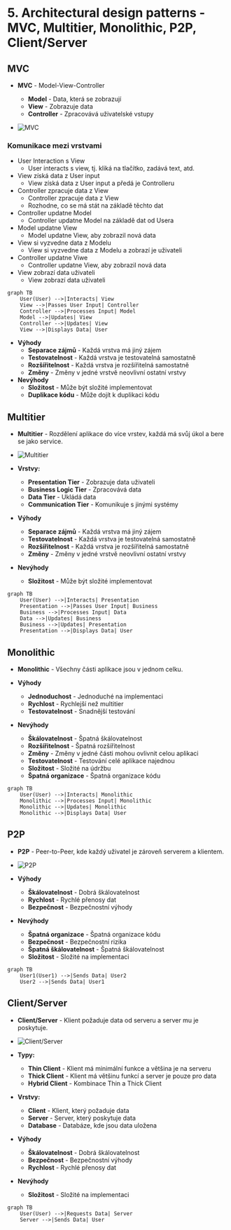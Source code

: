 # 5. Architectural design patterns - MVC, Multitier, Monolithic, P2P, Client/Server

## MVC

- **MVC** - Model-View-Controller
    - **Model** - Data, která se zobrazují
    - **View** - Zobrazuje data
    - **Controller** - Zpracovává uživatelské vstupy

- ![MVC](https://media.geeksforgeeks.org/wp-content/uploads/20240219101004/MVC-Design-Pattern-.webp)

### Komunikace mezi vrstvami

- User Interaction s View
    - User interacts s view, tj. kliká na tlačítko, zadává text, atd.
- View získá data z User input
    - View získá data z User input a předá je Controlleru
- Controller zpracuje data z View
    - Controller zpracuje data z View
    - Rozhodne, co se má stát na základě těchto dat
- Controller updatne Model
    - Controller updatne Model na základě dat od Usera
- Model updatne View
    - Model updatne View, aby zobrazil nová data
- View si vyzvedne data z Modelu
    - View si vyzvedne data z Modelu a zobrazí je uživateli
- Controller updatne Viwe
    - Controller updatne View, aby zobrazil nová data
- View zobrazí data uživateli
    - View zobrazí data uživateli

```mermaid
graph TB
    User(User) -->|Interacts| View
    View -->|Passes User Input| Controller
    Controller -->|Processes Input| Model
    Model -->|Updates| View
    Controller -->|Updates| View
    View -->|Displays Data| User
```

- **Výhody**
    - **Separace zájmů** - Každá vrstva má jiný zájem
    - **Testovatelnost** - Každá vrstva je testovatelná samostatně
    - **Rozšířitelnost** - Každá vrstva je rozšířitelná samostatně
    - **Změny** - Změny v jedné vrstvě neovlivní ostatní vrstvy
- **Nevýhody**
    - **Složitost** - Může být složité implementovat
    - **Duplikace kódu** - Může dojít k duplikaci kódu

## Multitier

- **Multitier** - Rozdělení aplikace do více vrstev, každá má svůj úkol a bere se jako service.

- ![Multitier](https://media.geeksforgeeks.org/wp-content/uploads/20230519003319/Amia-Web-Tier-EJB-Tier.png)

- **Vrstvy:**
    - **Presentation Tier** - Zobrazuje data uživateli
    - **Business Logic Tier** - Zpracovává data
    - **Data Tier** - Ukládá data
    - **Communication Tier** - Komunikuje s jinými systémy

- **Výhody**
    - **Separace zájmů** - Každá vrstva má jiný zájem
    - **Testovatelnost** - Každá vrstva je testovatelná samostatně
    - **Rozšířitelnost** - Každá vrstva je rozšířitelná samostatně
    - **Změny** - Změny v jedné vrstvě neovlivní ostatní vrstvy
- **Nevýhody**
    - **Složitost** - Může být složité implementovat

```mermaid
graph TB
    User(User) -->|Interacts| Presentation
    Presentation -->|Passes User Input| Business
    Business -->|Processes Input| Data
    Data -->|Updates| Business
    Business -->|Updates| Presentation
    Presentation -->|Displays Data| User
```

## Monolithic

- **Monolithic** - Všechny části aplikace jsou v jednom celku.

- **Výhody**
    - **Jednoduchost** - Jednoduché na implementaci
    - **Rychlost** - Rychlejší než multitier
    - **Testovatelnost** - Snadnější testování
- **Nevýhody**
    - **Škálovatelnost** - Špatná škálovatelnost
    - **Rozšířitelnost** - Špatná rozšířitelnost
    - **Změny** - Změny v jedné části mohou ovlivnit celou aplikaci
    - **Testovatelnost** - Testování celé aplikace najednou
    - **Složitost** - Složité na údržbu
    - **Špatná organizace** - Špatná organizace kódu

```mermaid
graph TB
    User(User) -->|Interacts| Monolithic
    Monolithic -->|Processes Input| Monolithic
    Monolithic -->|Updates| Monolithic
    Monolithic -->|Displays Data| User
```

## P2P

- **P2P** - Peer-to-Peer, kde každý uživatel je zároveň serverem a klientem.

- ![P2P](https://i.stack.imgur.com/XYnkg.png)

- **Výhody**
    - **Škálovatelnost** - Dobrá škálovatelnost
    - **Rychlost** - Rychlé přenosy dat
    - **Bezpečnost** - Bezpečnostní výhody
- **Nevýhody**
    - **Špatná organizace** - Špatná organizace kódu
    - **Bezpečnost** - Bezpečnostní rizika
    - **Špatná škálovatelnost** - Špatná škálovatelnost
    - **Složitost** - Složité na implementaci

```mermaid
graph TB
    User1(User1) -->|Sends Data| User2
    User2 -->|Sends Data| User1
```

## Client/Server

- **Client/Server** - Klient požaduje data od serveru a server mu je poskytuje.

- ![Client/Server](https://static.javatpoint.com/core/images/socket-programming.png)

- **Typy:**
    - **Thin Client** - Klient má minimální funkce a většina je na serveru
    - **Thick Client** - Klient má většinu funkcí a server je pouze pro data
    - **Hybrid Client** - Kombinace Thin a Thick Client
- **Vrstvy:**
    - **Client** - Klient, který požaduje data
    - **Server** - Server, který poskytuje data
    - **Database** - Databáze, kde jsou data uložena
- **Výhody**
    - **Škálovatelnost** - Dobrá škálovatelnost
    - **Bezpečnost** - Bezpečnostní výhody
    - **Rychlost** - Rychlé přenosy dat
- **Nevýhody**
    - **Složitost** - Složité na implementaci

```mermaid
graph TB
    User(User) -->|Requests Data| Server
    Server -->|Sends Data| User
```